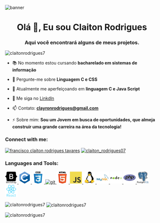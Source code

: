![banner](https://image.slidesharecdn.com/PROVERBIOS_VERBETES_PreApresentacao-090220063705-phpapp01/85/frases-inesquecveis-6-320.jpg?cb=1658953282)

<h1 align="center">Olá 👋, Eu sou Claiton Rodrigues</h1>
<h3 align="center">Aqui você encontrará alguns de meus projetos.</h3>

<p align="left"> <img src="https://komarev.com/ghpvc/?username=claitonrodrigues7&label=Profile%20views&color=0e75b6&style=flat" alt="claitonrodrigues7" /> </p>

- 📚 No momento estou cursando **bacharelado em sistemas de informação**

- 💬 Pergunte-me sobre **Linguagem C e CSS**

- 🌱 Atualmente me aperfeiçoando em **linguagem C e Java Script**

- 🤝 Me siga no [Linkdln](https://www.linkedin.com/in/francisco-claiton-rodrigues-tavares-b45b66239/)

- 📫 Contato: **clayronrodrigues@gmail.com**

- ⚡ Sobre mim: **Sou um Jovem em busca de oportunidades, que almeja construir uma grande carreira na área da tecnologia!**

<h3 align="left">Connect with me:</h3>
<p align="left">
<a href="https://linkedin.com/in/francisco claiton rodrigues tavares" target="blank"><img align="center" src="https://raw.githubusercontent.com/rahuldkjain/github-profile-readme-generator/master/src/images/icons/Social/linked-in-alt.svg" alt="francisco claiton rodrigues tavares" height="30" width="40" /></a>
<a href="https://instagram.com/claiton_rodrigues07" target="blank"><img align="center" src="https://raw.githubusercontent.com/rahuldkjain/github-profile-readme-generator/master/src/images/icons/Social/instagram.svg" alt="claiton_rodrigues07" height="30" width="40" /></a>
</p>

<h3 align="left">Languages and Tools:</h3>
<p align="left"> <a href="https://getbootstrap.com" target="_blank" rel="noreferrer"> <img src="https://raw.githubusercontent.com/devicons/devicon/master/icons/bootstrap/bootstrap-plain-wordmark.svg" alt="bootstrap" width="40" height="40"/> </a> <a href="https://www.cprogramming.com/" target="_blank" rel="noreferrer"> <img src="https://raw.githubusercontent.com/devicons/devicon/master/icons/c/c-original.svg" alt="c" width="40" height="40"/> </a> <a href="https://www.w3schools.com/css/" target="_blank" rel="noreferrer"> <img src="https://raw.githubusercontent.com/devicons/devicon/master/icons/css3/css3-original-wordmark.svg" alt="css3" width="40" height="40"/> </a> <a href="https://git-scm.com/" target="_blank" rel="noreferrer"> <img src="https://www.vectorlogo.zone/logos/git-scm/git-scm-icon.svg" alt="git" width="40" height="40"/> </a> <a href="https://www.w3.org/html/" target="_blank" rel="noreferrer"> <img src="https://raw.githubusercontent.com/devicons/devicon/master/icons/html5/html5-original-wordmark.svg" alt="html5" width="40" height="40"/> </a> <a href="https://developer.mozilla.org/en-US/docs/Web/JavaScript" target="_blank" rel="noreferrer"> <img src="https://raw.githubusercontent.com/devicons/devicon/master/icons/javascript/javascript-original.svg" alt="javascript" width="40" height="40"/> </a> <a href="https://www.linux.org/" target="_blank" rel="noreferrer"> <img src="https://raw.githubusercontent.com/devicons/devicon/master/icons/linux/linux-original.svg" alt="linux" width="40" height="40"/> </a> <a href="https://www.mysql.com/" target="_blank" rel="noreferrer"> <img src="https://raw.githubusercontent.com/devicons/devicon/master/icons/mysql/mysql-original-wordmark.svg" alt="mysql" width="40" height="40"/> </a> <a href="https://nodejs.org" target="_blank" rel="noreferrer"> <img src="https://raw.githubusercontent.com/devicons/devicon/master/icons/nodejs/nodejs-original-wordmark.svg" alt="nodejs" width="40" height="40"/> </a> <a href="https://www.php.net" target="_blank" rel="noreferrer"> <img src="https://raw.githubusercontent.com/devicons/devicon/master/icons/php/php-original.svg" alt="php" width="40" height="40"/> </a> <a href="https://www.postgresql.org" target="_blank" rel="noreferrer"> <img src="https://raw.githubusercontent.com/devicons/devicon/master/icons/postgresql/postgresql-original-wordmark.svg" alt="postgresql" width="40" height="40"/> </a> <a href="https://reactjs.org/" target="_blank" rel="noreferrer"> <img src="https://raw.githubusercontent.com/devicons/devicon/master/icons/react/react-original-wordmark.svg" alt="react" width="40" height="40"/> </a> </p>

<p><img align="left" src="https://github-readme-stats.vercel.app/api/top-langs?username=claitonrodrigues7&show_icons=true&theme=dark&locale=en&layout=compact" alt="claitonrodrigues7" /></p>

<p>&nbsp;<img align="center" src="https://github-readme-stats.vercel.app/api?username=claitonrodrigues7&show_icons=true&theme=dark&locale=en" alt="claitonrodrigues7" /></p>

<p><img align="center" src="https://github-readme-streak-stats.herokuapp.com/?user=claitonrodrigues7&theme=dark" alt="claitonrodrigues7" /></p>

